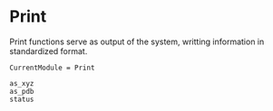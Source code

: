 # Print

Print functions serve as output of the system, writting information in standardized format.

```@meta
CurrentModule = Print
```

```@docs
as_xyz
as_pdb
status
```